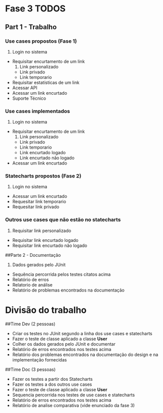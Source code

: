 # Fase 3 TODOS
## Part 1 - Trabalho
### Use cases propostos (Fase 1)
1. Login no sistema
- Requisitar encurtamento de um link
  1. Link personalizado
  - Link privado
  - Link temporario
- Requisitar estatísticas de um link
- Acessar API
- Acessar um link encurtado
- Suporte Técnico

### Use cases implementados
1. Login no sistema
- Requisitar encurtamento de um link
  1. Link personalizado
  - Link privado
  - Link temporario
  - Link encurtado logado
  - Link encurtado não logado
- Acessar um link encurtado

### Statecharts propostos (Fase 2)
1. Login no sistema
- Acessar um link encurtado
- Requesitar link temporario
- Requesitar link privado

### Outros use cases que não estão no statecharts 
1. Requisitar link personalizado
- Requisitar link encurtado logado
- Requisitar link encurtado não logado

##Parte 2 - Documentação
1. Dados gerados pelo JUnit
- Sequência percorrida pelos testes citatos acima
- Relatório de erros
- Relatorio de análise
- Relatório de problemas encontrados na documentação

# Divisão do trabalho

##Time Dev (2 pessoas)
- Criar os testes no JUnit segundo a linha dos use cases e statecharts
- Fazer o teste de classe aplicado a classe **User**
- Colher os dados gerados pelo JUnit e documentar
- Relatório de erros encontrados nos testes acima
- Relatório dos problemas encontrados na documentação do design e na implementação fornecidas

##Time Doc (3 pessoas)
- Fazer os testes a partir dos Statecharts
- Fazer os testes a dos outros use cases
- Fazer o teste de classe aplicado a classe **User**
- Sequencia percorrida nos testes de use cases e statecharts
- Relatório de erros encontrados nos testes acima
- Relatório de analise comparativa (vide enunciado da fase 3)
